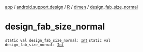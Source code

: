 [app](../../../index.md) / [android.support.design](../../index.md) / [R](../index.md) / [dimen](index.md) / [design_fab_size_normal](./design_fab_size_normal.md)

# design_fab_size_normal

`static val design_fab_size_normal: `[`Int`](https://kotlinlang.org/api/latest/jvm/stdlib/kotlin/-int/index.html)
`static val design_fab_size_normal: `[`Int`](https://kotlinlang.org/api/latest/jvm/stdlib/kotlin/-int/index.html)